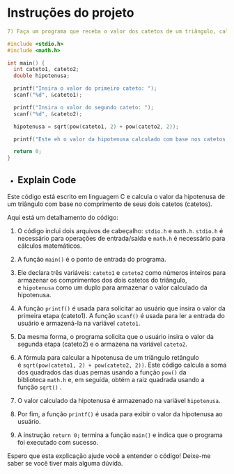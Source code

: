 # Instruções do projeto

``` yaml
7) Faça um programa que receba o valor dos catetos de um triângulo, calcule e mostre o valor da hipotenusa.
```

``` c
#include <stdio.h>
#include <math.h>

int main() {
  int cateto1, cateto2;
  double hipotenusa;

  printf("Insira o valor do primeiro cateto: ");
  scanf("%d", &cateto1);

  printf("Insira o valor do segundo cateto: ");
  scanf("%d", &cateto2);

  hipotenusa = sqrt(pow(cateto1, 2) + pow(cateto2, 2));

  printf("Este eh o valor da hipotenusa calculado com base nos catetos: %0.2lf", hipotenusa);

  return 0;
}
```

- ## Explain Code

Este código está escrito em linguagem C e calcula o valor da hipotenusa de um triângulo com base no comprimento de seus dois catetos (catetos).

Aqui está um detalhamento do código:

1. O código inclui dois arquivos de cabeçalho: `stdio.h` e `math.h`. `stdio.h` é necessário para operações de entrada/saída e `math.h` é necessário para cálculos matemáticos.

2. A função `main()` é o ponto de entrada do programa.

3. Ele declara três variáveis: `cateto1` e `cateto2` como números inteiros para armazenar os comprimentos dos dois catetos do triângulo, e `hipotenusa` como um duplo para armazenar o valor calculado da hipotenusa.

4. A função `printf()` é usada para solicitar ao usuário que insira o valor da primeira etapa (cateto1). A função `scanf()` é usada para ler a entrada do usuário e armazená-la na variável `cateto1`.

5. Da mesma forma, o programa solicita que o usuário insira o valor da segunda etapa (cateto2) e o armazena na variável `cateto2`.

6. A fórmula para calcular a hipotenusa de um triângulo retângulo é `sqrt(pow(cateto1, 2) + pow(cateto2, 2))`. Este código calcula a soma dos quadrados das duas pernas usando a função `pow()` da biblioteca `math.h` e, em seguida, obtém a raiz quadrada usando a função `sqrt()` .

7. O valor calculado da hipotenusa é armazenado na variável `hipotenusa`.

8. Por fim, a função `printf()` é usada para exibir o valor da hipotenusa ao usuário.

9. A instrução `return 0;` termina a função `main()` e indica que o programa foi executado com sucesso.


Espero que esta explicação ajude você a entender o código! Deixe-me saber se você tiver mais alguma dúvida.

